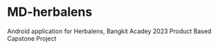 # MD-herbalens
Android application for Herbalens, Bangkit Acadey 2023 Product Based Capstone Project
